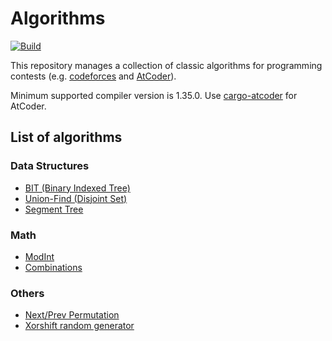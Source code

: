 # Algorithms
[![Build](https://github.com/ichyo/algorithms/workflows/Build/badge.svg)](https://github.com/ichyo/algorithms/actions?query=workflow%3ABuild)

This repository manages a collection of classic algorithms for programming contests (e.g. [codeforces](https://codeforces.com/) and [AtCoder](https://atcoder.jp/)).

Minimum supported compiler version is 1.35.0. Use [cargo-atcoder](https://github.com/tanakh/cargo-atcoder) for AtCoder.

## List of algorithms

### Data Structures

* [BIT (Binary Indexed Tree)](src/data_structure/bit.rs)
* [Union-Find (Disjoint Set)](src/data_structure/union_find.rs)
* [Segment Tree](src/data_structure/segment_tree.rs)

### Math

* [ModInt](src/math/mint.rs)
* [Combinations](src/math/comb.rs)

### Others

* [Next/Prev Permutation](src/util/permutation.rs)
* [Xorshift random generator](src/util/random.rs)
